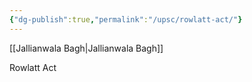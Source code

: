 ```yaml
---
{"dg-publish":true,"permalink":"/upsc/rowlatt-act/"}
---
```


[[Jallianwala Bagh\|Jallianwala Bagh]]

Rowlatt Act
